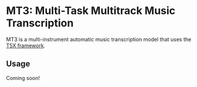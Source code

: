 # MT3: Multi-Task Multitrack Music Transcription

MT3 is a multi-instrument automatic music transcription model that uses the [T5X framework](https://github.com/google-research/t5x).

## Usage

Coming soon!

